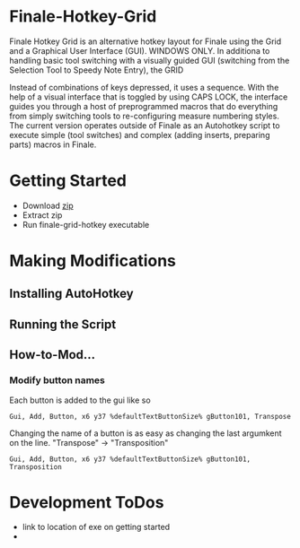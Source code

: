 # Finale-Hotkey-Grid
Finale Hotkey Grid is an alternative hotkey layout for Finale using the Grid and a Graphical User Interface (GUI).  WINDOWS ONLY.  In additiona to handling basic tool switching with a visually guided GUI (switching from the Selection Tool to Speedy Note Entry), the GRID 

Instead of combinations of keys depressed, it uses a sequence. With the help of a visual interface that is toggled by using CAPS LOCK, the interface guides you through a host of preprogrammed macros that do everything from simply switching tools to re-configuring measure numbering styles. The current version operates outside of Finale as an Autohotkey script to execute simple (tool switches) and complex (adding inserts, preparing parts) macros in Finale.


# Getting Started
- Download [zip](https://github.com/jsphweid/Finale-Hotkey-Grid/archive/v0.19.zip)
- Extract zip
- Run finale-grid-hotkey executable

# Making Modifications

## Installing AutoHotkey

## Running the Script

## How-to-Mod...

### Modify button names

Each button is added to the gui like so
```autohotkey
Gui, Add, Button, x6 y37 %defaultTextButtonSize% gButton101, Transpose
```
Changing the name of a button is as easy as changing the last argumkent on the line. "Transpose" -> "Transposition"
```autohotkey
Gui, Add, Button, x6 y37 %defaultTextButtonSize% gButton101, Transposition
```


# Development ToDos

- link to location of exe on getting started
- 
